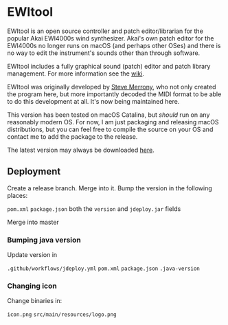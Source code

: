 # EWItool
EWItool is an open source controller and patch editor/librarian for the popular Akai EWI4000s wind synthesizer. Akai's own patch editor for the EWI4000s no longer runs on macOS (and perhaps other OSes) and there is no way to edit the instrument's sounds other than through software.

EWItool includes a fully graphical sound (patch) editor and patch library management. For more information see the [wiki](https://github.com/ledhed2222/EWItool/wiki).

EWItool was originally developed by [Steve Merrony](https://github.com/SMerrony), who not only created the program here, but more importantly decoded the MIDI format to be able to do this development at all. It's now being maintained here.

This version has been tested on macOS Catalina, but *should* run on any reasonably modern OS. For now, I am just packaging and releasing macOS distributions, but you can feel free to compile the source on your OS and contact me to add the package to the release.

The latest version may always be downloaded [here](https://github.com/ledhed2222/EWItool/releases).

## Deployment

Create a release branch. Merge into it. Bump the version in the following places:

`pom.xml`
`package.json` both the `version` and `jdeploy.jar` fields

Merge into master

### Bumping java version

Update version in 

`.github/workflows/jdeploy.yml`
`pom.xml`
`package.json`
`.java-version`

### Changing icon

Change binaries in:

`icon.png`
`src/main/resources/logo.png`
